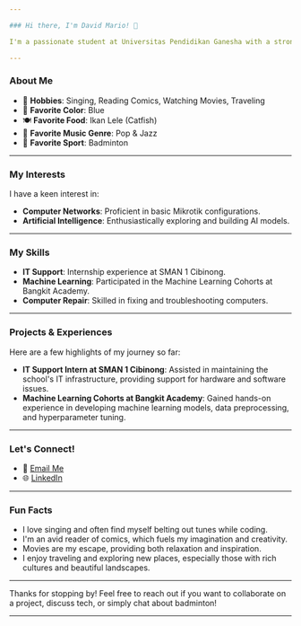 ```yaml
---

### Hi there, I'm David Mario! 👋

I'm a passionate student at Universitas Pendidikan Ganesha with a strong interest in Computer Networks and Artificial Intelligence. My journey in tech has been fueled by a love for learning and adapting, whether in social settings or academic environments.

---
```


### About Me

- 🎤 **Hobbies**: Singing, Reading Comics, Watching Movies, Traveling
- 🌈 **Favorite Color**: Blue
- 🍽️ **Favorite Food**: Ikan Lele (Catfish)
- 🎵 **Favorite Music Genre**: Pop & Jazz
- 🏸 **Favorite Sport**: Badminton

---

### My Interests

I have a keen interest in:
- **Computer Networks**: Proficient in basic Mikrotik configurations.
- **Artificial Intelligence**: Enthusiastically exploring and building AI models.
  
---

### My Skills

- **IT Support**: Internship experience at SMAN 1 Cibinong.
- **Machine Learning**: Participated in the Machine Learning Cohorts at Bangkit Academy.
- **Computer Repair**: Skilled in fixing and troubleshooting computers.

---

### Projects & Experiences

Here are a few highlights of my journey so far:

- **IT Support Intern at SMAN 1 Cibinong**: Assisted in maintaining the school's IT infrastructure, providing support for hardware and software issues.
- **Machine Learning Cohorts at Bangkit Academy**: Gained hands-on experience in developing machine learning models, data preprocessing, and hyperparameter tuning.

---

### Let's Connect!

- 📧 [Email Me](mailto:davidmario484@gmail.com)
- 🌐 [LinkedIn](https://www.linkedin.com/in/david-mario-yohanes-samosir/)


---

### Fun Facts

- I love singing and often find myself belting out tunes while coding.
- I'm an avid reader of comics, which fuels my imagination and creativity.
- Movies are my escape, providing both relaxation and inspiration.
- I enjoy traveling and exploring new places, especially those with rich cultures and beautiful landscapes.

---

Thanks for stopping by! Feel free to reach out if you want to collaborate on a project, discuss tech, or simply chat about badminton!

---
